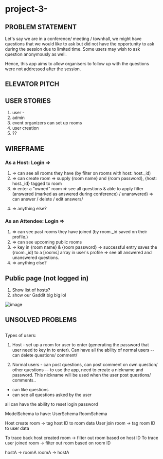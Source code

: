 # project-3-<Gadddit>

<!-- <working app url> -->

## PROBLEM STATEMENT

Let's say we are in a conference/ meeting / townhall, we might have questions that we would like to ask but did not have the opportunity to ask during the session due to limited time. Some users may wish to ask question anonymously as well.

Hence, this app aims to allow organisers to follow up with the questions were not addressed after the session.

## ELEVATOR PITCH

## USER STORIES

1. user -
2. admin
3. event organizers can set up rooms
4. user creation
5. ??

## WIREFRAME

### As a Host: Login => <home page>

1. => can see all rooms they have (by filter on rooms with host: host.\_id)
2. => can create room => supply {room name} and {room password}, {host: host.\_id} tagged to room
3. => enter a "owned" room => see all questions & able to apply filter (answered (marked as answered during conference) / unanswered) => can answer / delete / edit answers/
<!-- need button to marked the question as answered -->
4. => anything else?

### As an Attendee: Login => <home page>

1. => can see past rooms they have joined (by room.\_id saved on their profile.)
2. => can see upcoming public rooms
3. => key in {room name} & {room password} => successful entry saves the {room.\_id} to a [rooms] array in user's profile => see all answered and unanswered questions.
4. => anything else?

## Public page (not logged in)

1. Show list of hosts?
2. show our Gaddit big big lol

![image](https://drive.google.com/uc?export=view&id=1CLJICfeGjEn1exSMvCJ5jdCH_-jVjTNQ)

## UNSOLVED PROBLEMS

##

Types of users:

<!-- 1. Super admin - to create userID and password for moderator + all ability of moderator -->

1. Host - set up a room for user to enter (generating the password that user need to key in to enter).
   Can have all the ability of normal users -- can delete questions/ comment/

2. Normal users - can post questions, can post comment on own question/ other questions -- to use the app, need to create a nickname and password. This nickname will be used when the user post questions/ comments..

- can like questions
- can see all questions asked by the user

all can have the ability to reset login password

ModelSchema to have:
UserSchema
RoomSchema

Host create room -> tag host ID to room data
User join room -> tag room ID to user data

To trace back host created room -> filter out room based on host ID
To trace user joined room -> filter out room based on room ID

hostA -> roomA
roomA -> hostA
